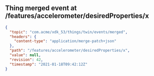 ## Thing merged event at /features/accelerometer/desiredProperties/x

```json
{
  "topic": "com.acme/xdk_53/things/twin/events/merged",
  "headers": {
    "content-type": "application/merge-patch+json"
  },
  "path": "/features/accelerometer/desiredProperties/x",
  "value": null,
  "revision": 42,
  "timestamp": "2021-01-18T09:42:12Z"
}
```
